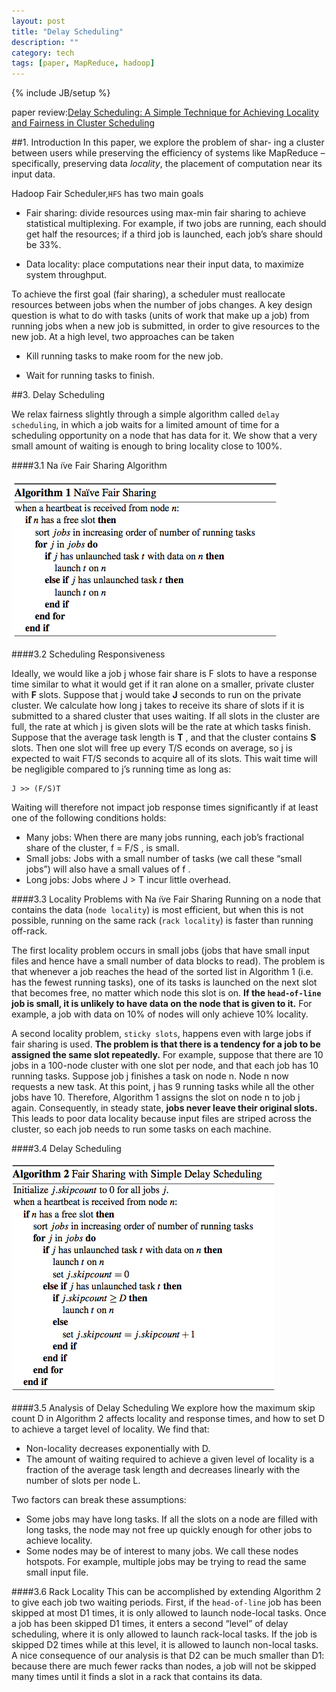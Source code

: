 ```yaml
---
layout: post
title: "Delay Scheduling"
description: ""
category: tech
tags: [paper, MapReduce, hadoop]
---
```

{% include JB/setup %}

paper review:[Delay Scheduling: A Simple Technique for Achieving Locality and Fairness in Cluster Scheduling](http://citeseerx.ist.psu.edu/viewdoc/download?doi=10.1.1.212.1524&rep=rep1&type=pdf)

<!--break-->

##1. Introduction
In this paper, we explore the problem of shar- ing a cluster between users while preserving the efficiency of systems like MapReduce – specifically, preserving data *locality*, the placement of computation near its input data.

Hadoop Fair Scheduler,`HFS` has two main goals

* Fair sharing: divide resources using max-min fair sharing to achieve statistical multiplexing. For example, if two jobs are running, each should get half the resources;
if a third job is launched, each job’s share should be 33%.

* Data locality: place computations near their input data, to maximize system throughput. 





To achieve the first goal (fair sharing), a scheduler must reallocate resources between jobs when the number of jobs changes. A key design question is what to do with tasks (units of work that make up a job) from running jobs when a new job is submitted, in order to give resources to the new job. At a high level, two approaches can be taken



* Kill running tasks to make room for the new job.

* Wait for running tasks to finish.




##3. Delay Scheduling

We relax fairness slightly through a simple algorithm called `delay scheduling`, in which a job waits for a limited amount of time for a scheduling opportunity on a node that has data for it. We show that a very small amount of waiting is enough to bring locality close to 100%.



####3.1 Na ̈ıve Fair Sharing Algorithm

![algorithm1](/assets/2013-08-15-delay-scheduling/algorithm1.png)






####3.2 Scheduling Responsiveness

Ideally, we would like a job j whose fair share is F slots to have a response time similar to what it would get if it ran alone on a smaller, private cluster with **F** slots. Suppose that j would take **J** seconds to run on the private cluster. We calculate how long j takes to receive its share of slots if it is submitted to a shared cluster that uses waiting. If all slots in the cluster are full, the rate at which j is given slots will be the rate at which tasks finish. Suppose that the average task length is **T** , and that the cluster contains **S** slots. Then one slot will free up every T/S econds on average, so j is expected to wait FT/S seconds to acquire all of its slots. This wait time will be negligible compared to j’s running time as long as:
      
    J >> (F/S)T
    
Waiting will therefore not impact job response times significantly if at least one of the following conditions holds:

* Many jobs: When there are many jobs running, each job’s fractional share of the cluster, f = F/S , is small.
* Small jobs: Jobs with a small number of tasks (we call these “small jobs”) will also have a small values of f . 
* Long jobs: Jobs where J > T incur little overhead.

####3.3 Locality Problems with Na ̈ıve Fair Sharing
Running on a node that contains the data (`node locality`) is most efficient, but when this is not possible, running on the same rack (`rack locality`) is faster than running off-rack. 

The first locality problem occurs in small jobs (jobs that have small input files and hence have a small number of data blocks to read). The problem is that whenever a job reaches the head of the sorted list in Algorithm 1 (i.e. has the fewest running tasks), one of its tasks is launched on the next slot that becomes free, no matter which node this slot is on. **If the `head-of-line` job is small, it is unlikely to have data on the node that is given to it.** For example, a job with data on 10% of nodes will only achieve 10% locality.

A second locality problem, `sticky slots`, happens even with large jobs if fair sharing is used. **The problem is that there is a tendency for a job to be assigned the same slot repeatedly.** For example, suppose that there are 10 jobs in a 100-node cluster with one slot per node, and that each job has 10 running tasks. Suppose job j finishes a task on node n. Node n now requests a new task. At this point, j has 9 running tasks while all the other jobs have 10. Therefore, Algorithm 1 assigns the slot on node n to job j again. Consequently, in steady state, **jobs never leave their original slots.** This leads to poor data locality because input files are striped across the cluster, so each job needs to run some tasks on each machine.

####3.4 Delay Scheduling

![algorithm2](/assets/2013-08-15-delay-scheduling/algorithm2.png)

####3.5 Analysis of Delay Scheduling
We explore how the maximum skip count D in Algorithm 2 affects locality and response times, and how to set D to achieve a target level of locality. We find that:

* Non-locality decreases exponentially with D.
* The amount of waiting required to achieve a given level of locality is a fraction of the average task length and decreases linearly with the number of slots per node L.

Two factors can break these assumptions:

* Some jobs may have long tasks. If all the slots on a node are filled with long tasks, the node may not free up quickly enough for other jobs to achieve locality.
* Some nodes may be of interest to many jobs. We call these nodes hotspots. For example, multiple jobs may be trying to read the same small input file.



####3.6 Rack Locality
This can be accomplished by extending Algorithm 2 to give each job two waiting periods. First, if the `head-of-line` job has been skipped at most D1 times, it is only allowed to launch node-local tasks. Once a job has been skipped D1 times, it enters a second “level” of delay scheduling, where it is only allowed to launch rack-local tasks. If the job is skipped D2 times while at this level, it is allowed to launch non-local tasks. A nice consequence of our analysis is that D2 can be much smaller than D1: because there are much fewer racks than nodes, a job will not be skipped many times until it finds a slot in a rack that contains its data.